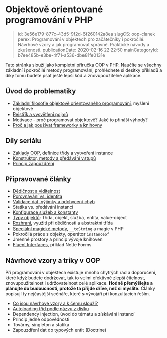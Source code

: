 Objektově orientované programování v PHP
================================

> id: 3e56e179-877c-43d5-9f2d-6f260142a8ea
> slugCS: oop-clanek
> perex: Programování v objektech pro začátečníky i pokročilé. Návrhové vzory a jak programovat správně. Praktické návody a zkušenosti.
> publicationDate: 2020-02-16 22:22:50
> mainCategoryId: b7ee485b-e3be-4f71-a536-dbe81fe0131e

Tato stránka slouží jako kompletní příručka OOP v PHP. Naučíte se všechny základní i pokročilé metody programování, prohlédnete si desítky příkladů a díky tomu budete psát ještě lepší kód a znovupoužitelné aplikace.

Úvod do problematiky
--------------------

- <a href="/filosofie-oop">Základní filosofie objektově orientovaného programování</a>, myšlení objektově
- <a href="/oop-pojmy">Rejstřík a vysvětlení pojmů</a>
- Motivace - proč programovat objektově? Jaké to přináší výhody?
- <a href="/proc-pouzivat-frameworky">Proč a jak používat frameworky a knihovny</a>

Díly seriálu
------------

- <a href="/uvod-do-oop">Základy OOP</a>, definice třídy a vytvoření instance
- <a href="/metody-a-predavani-vstupu">Konstruktor, metody a předávání vstupů</a>
- <a href="/zapouzdreni">Princip zapouzdření</a>

Připravované články
-------------------

- <a href="/dedicnost-a-viditelnost">Dědičnost a viditelnost</a>
- <a href="/porovnavani-vs-identita-oop">Porovnávání vs. identita</a>
- <a href="/vyjimky">Validace dat, výjimky a odchycení chyb</a>
- Statika vs. předávání instancí
- <a href="/konfigurace-sluzeb">Konfigurace služeb a konstanty</a>
- <a href="/typy-objektu">Typy objektů</a>: Třída, objekt, služba, entita, value-object
- <a href="/interface">Rozhraní</a>, využití při dědičnosti a abstraktní třída
- <a href="/magicke-metody-oop">Speciální magické metody</a>, `__toString` a magie v PHP
- Pokročilá práce s objekty, operátor `instanceof`
- Jmenné prostory a princip vývoje knihoven
- <a href="/fluent-interfaces">Fluent Interfaces</a>, příklad Nette Forms

Návrhové vzory a triky v OOP
----------------------------

Při programování v objektech existuje mnoho chytrých rad a doporučení, které když budete dodržovat, tak to velmi efektivně zlepší čitelnost, znovupoužitelnost i udržovatelnost celé aplikace. **Hodně přemýšlejte a plánujte do budoucnosti, protože ta přijde dříve, než si myslíte.** Články popisují ty nejčastější scénáře, které s vývojáři při konzultacích řeším.

- <a href="/navrhove-vzory">Co jsou návrhové vzory a k čemu slouží?</a>
- <a href="/autoloading-trid">Autoloading tříd podle názvu z disku</a>
- Dependency injection, úvod do tématu a získávání instancí
- Princip jedné odpovědnosti
- Továrny, singleton a statika
- Zapouzdření dat do typových entit (Doctrine)
